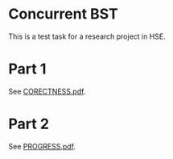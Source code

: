 # Concurrent BST

This is a test task for a research project in HSE.

# Part 1

See [CORECTNESS.pdf](https://github.com/raid-7/hse-concurrentTree/blob/master/CORECTNESS.pdf).

# Part 2

See [PROGRESS.pdf](https://github.com/raid-7/hse-concurrentTree/blob/master/PROGRESS.pdf).
